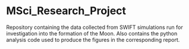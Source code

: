 # MSci_Research_Project
Repository containing the data collected from SWIFT simulations run for investigation into the formation of the Moon. Also contains the python analysis code used to produce the figures in the corresponding report. 
